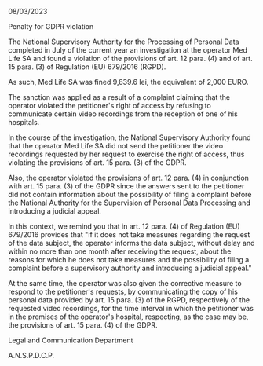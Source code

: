 08/03/2023

Penalty for GDPR violation

The National Supervisory Authority for the Processing of Personal Data completed in July of the current year an investigation at the operator Med Life SA and found a violation of the provisions of art. 12 para. (4) and of art. 15 para. (3) of Regulation (EU) 679/2016 (RGPD).

As such, Med Life SA was fined 9,839.6 lei, the equivalent of 2,000 EURO.

The sanction was applied as a result of a complaint claiming that the operator violated the petitioner's right of access by refusing to communicate certain video recordings from the reception of one of his hospitals.

In the course of the investigation, the National Supervisory Authority found that the operator Med Life SA did not send the petitioner the video recordings requested by her request to exercise the right of access, thus violating the provisions of art. 15 para. (3) of the GDPR.

Also, the operator violated the provisions of art. 12 para. (4) in conjunction with art. 15 para. (3) of the GDPR since the answers sent to the petitioner did not contain information about the possibility of filing a complaint before the National Authority for the Supervision of Personal Data Processing and introducing a judicial appeal.

In this context, we remind you that in art. 12 para. (4) of Regulation (EU) 679/2016 provides that "If it does not take measures regarding the request of the data subject, the operator informs the data subject, without delay and within no more than one month after receiving the request, about the reasons for which he does not take measures and the possibility of filing a complaint before a supervisory authority and introducing a judicial appeal."

At the same time, the operator was also given the corrective measure to respond to the petitioner's requests, by communicating the copy of his personal data provided by art. 15 para. (3) of the RGPD, respectively of the requested video recordings, for the time interval in which the petitioner was in the premises of the operator's hospital, respecting, as the case may be, the provisions of art. 15 para. (4) of the GDPR.

Legal and Communication Department

A.N.S.P.D.C.P.
